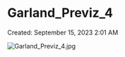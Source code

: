 # Garland_Previz_4

Created: September 15, 2023 2:01 AM

![Garland_Previz_4.jpg](Garland_Previz_4%20ef9d9036cce94fcd81c3d3bdbe626319/Garland_Previz_4.jpg)